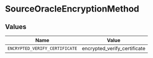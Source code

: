# SourceOracleEncryptionMethod


## Values

| Name                           | Value                          |
| ------------------------------ | ------------------------------ |
| `ENCRYPTED_VERIFY_CERTIFICATE` | encrypted_verify_certificate   |
